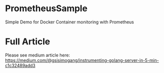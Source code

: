 # PrometheusSample
Simple Demo for Docker Container monitoring with Prometheus 

# Full Article
Please see medium article here: https://medium.com/@gsisimogang/instrumenting-golang-server-in-5-min-c1c32489add3
